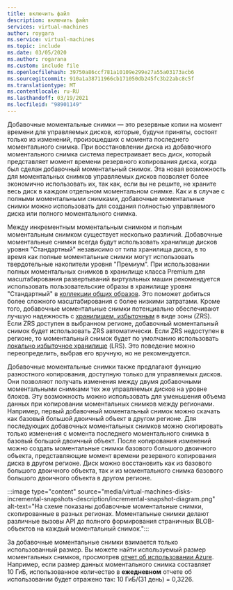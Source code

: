 ```yaml
---
title: включить файл
description: включить файл
services: virtual-machines
author: roygara
ms.service: virtual-machines
ms.topic: include
ms.date: 03/05/2020
ms.author: rogarana
ms.custom: include file
ms.openlocfilehash: 39750a86ccf781a10109e299e27a55a03173acb6
ms.sourcegitcommit: 910a1a38711966cb171050db245fc3b22abc8c5f
ms.translationtype: MT
ms.contentlocale: ru-RU
ms.lasthandoff: 03/19/2021
ms.locfileid: "98901149"
---
```

Добавочные моментальные снимки — это резервные копии на момент времени для управляемых дисков, которые, будучи приняты, состоят только из изменений, произошедших с момента последнего моментального снимка. При восстановлении диска из добавочного моментального снимка система перестраивает весь диск, который представляет момент времени резервного копирования диска, когда был сделан добавочный моментальный снимок. Эта новая возможность для моментальных снимков управляемых дисков позволяет более экономично использовать их, так как, если вы не решите, не храните весь диск в каждом отдельном моментальном снимке. Как и в случае с полными моментальными снимками, добавочные моментальные снимки можно использовать для создания полностью управляемого диска или полного моментального снимка.

Между инкрементным моментальным снимком и полным моментальным снимком существует несколько различий. Добавочные моментальные снимки всегда будут использовать хранилище дисков уровня "Стандартный" независимо от типа хранилища диска, в то время как полные моментальные снимки могут использовать твердотельные накопители уровня "Премиум". При использовании полных моментальных снимков в хранилище класса Premium для масштабирования развертываний виртуальных машин рекомендуется использовать пользовательские образы в хранилище уровня "Стандартный" в [коллекции общих образов](../articles/virtual-machines/shared-image-galleries.md). Это поможет добиться более сложного масштабирования с более низкими затратами. Кроме того, добавочные моментальные снимки потенциально обеспечивают лучшую надежность с [хранилищем, избыточным](../articles/storage/common/storage-redundancy.md) в виде зоны (ZRS). Если ZRS доступен в выбранном регионе, добавочный моментальный снимок будет использовать ZRS автоматически. Если ZRS недоступен в регионе, то моментальный снимок будет по умолчанию использовать [локально избыточное хранилище](../articles/storage/common/storage-redundancy.md) (LRS). Это поведение можно переопределить, выбрав его вручную, но не рекомендуется.

Добавочные моментальные снимки также предлагают функцию разностного копирования, доступную только для управляемых дисков. Они позволяют получать изменения между двумя добавочными моментальными снимками тех же управляемых дисков на уровне блоков. Эту возможность можно использовать для уменьшения объема данных при копировании моментальных снимков между регионами.  Например, первый добавочный моментальный снимок можно скачать как базовый большой двоичный объект в другом регионе. Для последующих добавочных моментальных снимков можно скопировать только изменения с момента последнего моментального снимка в базовый большой двоичный объект. После копирования изменений можно создать моментальные снимки базового большого двоичного объекта, представляющие момент времени резервного копирования диска в другом регионе. Диск можно восстановить как из базового большого двоичного объекта, так и из моментального снимка базового большого двоичного объекта в другом регионе.

:::image type="content" source="media/virtual-machines-disks-incremental-snapshots-description/incremental-snapshot-diagram.png" alt-text="На схеме показаны добавочные моментальные снимки, скопированные в разных регионах. Моментальные снимки делают различные вызовы API до полного формирования страничных BLOB-объектов на каждый моментальный снимок.":::

За добавочные моментальные снимки взимается только использованный размер. Вы можете найти используемый размер моментальных снимков, просмотрев [отчет об использовании Azure](../articles/cost-management-billing/understand/review-individual-bill.md). Например, если размер данных моментального снимка составляет 10 ГиБ, использованное количество в **ежедневном** отчете об использовании будет отражено так: 10 ГиБ/(31 день) = 0,3226.